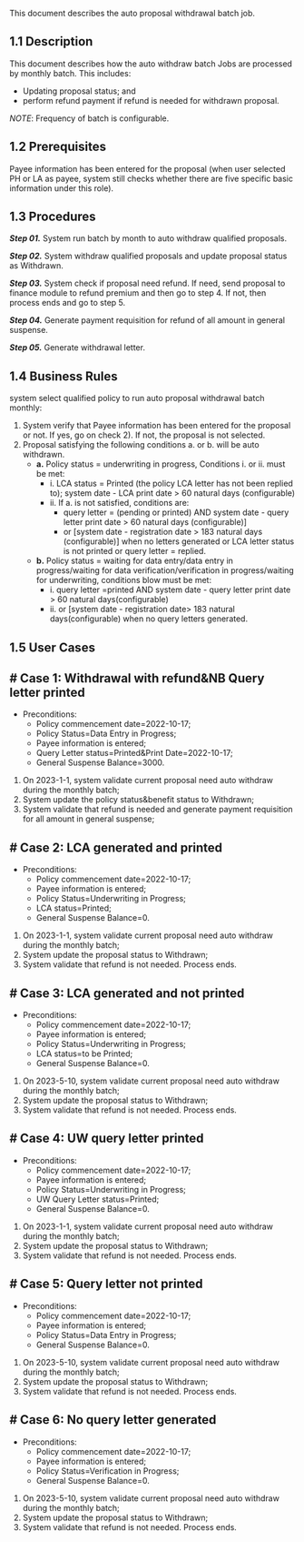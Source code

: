 This document describes the auto proposal withdrawal batch job.
## 1.1 Description
This document describes how the auto withdraw batch Jobs are processed by monthly batch. This includes:

- Updating proposal status; and 
- perform refund payment if refund is needed for withdrawn proposal.  

*NOTE*: Frequency of batch is configurable.
## 1.2 Prerequisites
Payee information has been entered for the proposal (when user selected PH or LA as payee, system still checks whether there are five specific basic information under this role). 
## 1.3 Procedures
***Step 01.*** System run batch by month to auto withdraw qualified proposals.  

***Step 02.*** System withdraw qualified proposals and update proposal status as Withdrawn.

***Step 03.*** System check if proposal need refund. If need, send proposal to finance module to refund premium and then go to step 4. If not, then process ends and go to step 5.

***Step 04.*** Generate payment requisition for refund of all amount in general suspense.  

***Step 05.*** Generate withdrawal letter.

## 1.4 Business Rules
system select qualified policy to run auto proposal withdrawal batch monthly:

1. System verify that Payee information has been entered for the proposal or not. If yes, go on check 2). If not, the proposal is not selected.  
2. Proposal satisfying the following conditions a. or b. will be auto withdrawn.  
    - **a.** Policy status = underwriting in progress, Conditions i. or ii. must be met:  
        - i. LCA status = Printed (the policy LCA letter has not been replied to); system date - LCA print date > 60 natural days (configurable)  
        - ii.	If a. is not satisfied, conditions are:   
            - query letter = (pending or printed) AND system date - query letter print date > 60 natural days (configurable)] 
            - or [system date - registration date > 183 natural days (configurable)] when no letters generated or LCA letter status is not printed or query letter = replied.
    - **b.** Policy status = waiting for data entry/data entry in progress/waiting for data verification/verification in progress/waiting for underwriting, conditions blow must be met:
        - i. query letter =printed AND system date - query letter print date > 60 natural days(configurable)
        - ii. or [system date - registration date> 183 natural days(configurable) when no query letters generated.
## 1.5 User Cases
## # Case 1: Withdrawal with refund&NB Query letter printed
- Preconditions:
    - Policy commencement date=2022-10-17;
    - Policy Status=Data Entry in Progress;
    - Payee information is entered;
    - Query Letter status=Printed&Print Date=2022-10-17;
    - General Suspense Balance=3000.  

1) On 2023-1-1, system validate current proposal need auto withdraw during the monthly batch;  
2) System update the policy status&benefit status to Withdrawn;  
3) System validate that refund is needed and generate payment requisition for all amount in general suspense;  

## # Case 2: LCA generated and printed
- Preconditions:
    - Policy commencement date=2022-10-17;
    - Payee information is entered;
    - Policy Status=Underwriting in Progress;
    - LCA status=Printed;
    - General Suspense Balance=0.  

1) On 2023-1-1, system validate current proposal need auto withdraw during the monthly batch;  
2) System update the proposal status to Withdrawn;  
3) System validate that refund is not needed. Process ends.

## # Case 3: LCA generated and not printed
- Preconditions:
    - Policy commencement date=2022-10-17;
    - Payee information is entered;
    - Policy Status=Underwriting in Progress;
    - LCA status=to be Printed;
    - General Suspense Balance=0.  

1) On 2023-5-10, system validate current proposal need auto withdraw during the monthly batch;  
2) System update the proposal status to Withdrawn;  
3) System validate that refund is not needed. Process ends.

## # Case 4: UW query letter printed
- Preconditions:
    - Policy commencement date=2022-10-17;
    - Payee information is entered;
    - Policy Status=Underwriting in Progress;
    - UW Query Letter status=Printed;
    - General Suspense Balance=0.  

1) On 2023-1-1, system validate current proposal need auto withdraw during the monthly batch;  
2) System update the proposal status to Withdrawn;  
3) System validate that refund is not needed. Process ends.

## # Case 5: Query letter not printed
- Preconditions:
    - Policy commencement date=2022-10-17;
    - Payee information is entered;
    - Policy Status=Data Entry in Progress;
    - General Suspense Balance=0.  

1) On 2023-5-10, system validate current proposal need auto withdraw during the monthly batch;  
2) System update the proposal status to Withdrawn;  
3) System validate that refund is not needed. Process ends.

## # Case 6: No query letter generated
- Preconditions:
    - Policy commencement date=2022-10-17;
    - Payee information is entered;
    - Policy Status=Verification in Progress;
    - General Suspense Balance=0.  

1) On 2023-5-10, system validate current proposal need auto withdraw during the monthly batch;  
2) System update the proposal status to Withdrawn;  
3) System validate that refund is not needed. Process ends.

